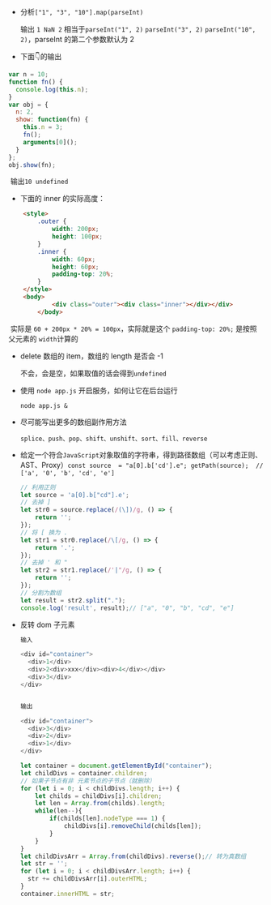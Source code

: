 -  分析`["1", "3", "10"].map(parseInt)`

   输出 `1 NaN 2` 相当于`parseInt("1", 2)` `parseInt("3", 2)` `parseInt("10", 2)`，parseInt 的第二个参数默认为 2

- 下面👇的输出

```js
var n = 10;
function fn() {
  console.log(this.n);
}
var obj = {
  n: 2,
  show: function(fn) {
    this.n = 3;
    fn();
    arguments[0]();
  }
};
obj.show(fn);
```
​	输出`10 undefined`
- 下面的 inner 的实际高度：

```html
    <style>
        .outer {
            width: 200px;
            height: 100px;
        }
        .inner {
            width: 60px;
            height: 60px;
            padding-top: 20%;
        }
    </style>
    <body>
    		<div class="outer"><div class="inner"></div></div>
		</body>
```

​	实际是 `60 + 200px * 20% = 100px`，实际就是这个 `padding-top: 20%;` 是按照父元素的 `width`计算的

- delete 数组的 item，数组的 length 是否会 -1

  不会，会是空，如果取值的话会得到`undefined`

- 使用 `node app.js` 开启服务，如何让它在后台运行

  `node app.js &`

- 尽可能写出更多的数组副作用方法

  `splice、push、pop、shift、unshift、sort、fill、reverse`

- 给定一个符合`JavaScript`对象取值的字符串，得到路径数组（可以考虑正则、AST、Proxy）`const source  = "a[0].b['cd'].e"; getPath(source);  // ['a', '0', 'b', 'cd', 'e']`

  ```javascript
  // 利用正则
  let source = 'a[0].b["cd"].e';
  // 去掉 ]
  let str0 = source.replace(/(\])/g, () => {
      return '';
  });
  // 将 [ 换为 .
  let str1 = str0.replace(/\[/g, () => {
      return '.';
  });
  // 去掉 ' 和 "
  let str2 = str1.replace(/'|"/g, () => {
      return '';
  });
  // 分割为数组
  let result = str2.split(".");
  console.log('result', result);// ["a", "0", "b", "cd", "e"]
  ```

  

- 反转 dom 子元素

  ```javascript
  输入
  
  <div id="container">
    <div>1</div>
    <div>2<div>xxx</div><div>4</div></div>
    <div>3</div>
  </div>
  
  
  输出
  
  <div id="container">
    <div>3</div>
    <div>2</div>
    <div>1</div>
  </div>
  ```

  ```javascript
  let container = document.getElementById("container");
  let childDivs = container.children;
  // 如果子节点有非 元素节点的子节点（就删除）
  for (let i = 0; i < childDivs.length; i++) {
      let childs = childDivs[i].children;
      let len = Array.from(childs).length;
      while(len--){
          if(childs[len].nodeType === 1) {
              childDivs[i].removeChild(childs[len]);
          }
      }
  }
  let childDivsArr = Array.from(childDivs).reverse();// 转为真数组
  let str = '';
  for (let i = 0; i < childDivsArr.length; i++) {
    str += childDivsArr[i].outerHTML;
  }
  container.innerHTML = str;
  ```

  